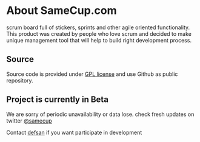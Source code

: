 About SameCup.com
=================

scrum board full of stickers, sprints and other agile oriented functionality. This product was created by people who love scrum and decided to make unique management tool that will help to build right development process.

Source
------
Source code is provided under [GPL license](http://www.gnu.org/licenses/gpl-3.0.txt) and use Github as public repository.

Project is currently in Beta
----------------------------

We are sorry of periodic unavailability or data lose.
check fresh updates on twitter [@samecup](http://twitter.com/samecup)

Contact [defsan](https://github.com/defsan) if you want participate in development